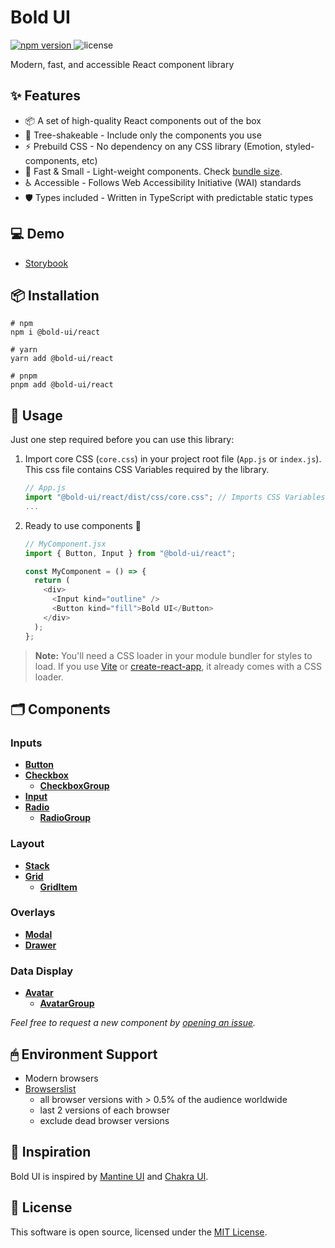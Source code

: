 # Bold UI

<p>
  <a href="https://www.npmjs.com/package/@bold-ui/react">
    <img src="https://img.shields.io/npm/v/@bold-ui/react?style=flat-square" alt="npm version" />
  </a>
  <!-- <a href="https://www.npmjs.com/package/@bold-ui/react">
    <img src="https://img.shields.io/npm/dw/@bold-ui/react?style=flat-square" alt="npm downloads" />
  </a>
  <img src="https://img.shields.io/bundlephobia/minzip/@bold-ui/react?style=flat-square" alt="size" />
  <a href="https://www.jsdelivr.com/package/npm/@bold-ui/react">
    <img src="https://data.jsdelivr.com/v1/package/npm/@bold-ui/react/badge" alt="jsdelivr" />
  </a> -->
  <img src="https://img.shields.io/npm/l/@bold-ui/react?style=flat-square" alt="license" />
</p>

Modern, fast, and accessible React component library

## ✨ Features

- 📦 A set of high-quality React components out of the box
- 🌲 Tree-shakeable - Include only the components you use
- ⚡ Prebuild CSS - No dependency on any CSS library (Emotion, styled-components, etc)
- 🚀 Fast & Small - Light-weight components. Check [bundle size](https://bundlephobia.com/package/@bold-ui/react).
- ♿ Accessible - Follows Web Accessibility Initiative (WAI) standards
- 🛡️ Types included - Written in TypeScript with predictable static types

## 💻 Demo

- [Storybook](https://main--64797a8b450504bdbcae2912.chromatic.com)

## 📦 Installation

```
# npm
npm i @bold-ui/react

# yarn
yarn add @bold-ui/react

# pnpm
pnpm add @bold-ui/react
```

## 🔨 Usage

Just one step required before you can use this library:

1. Import core CSS (`core.css`) in your project root file (`App.js` or `index.js`). This css file contains CSS Variables required by the library.

   ```javascript
   // App.js
   import "@bold-ui/react/dist/css/core.css"; // Imports CSS Variables required by the library
   ...
   ```

1. Ready to use components 🎉

   ```javascript
   // MyComponent.jsx
   import { Button, Input } from "@bold-ui/react";

   const MyComponent = () => {
     return (
       <div>
         <Input kind="outline" />
         <Button kind="fill">Bold UI</Button>
       </div>
     );
   };
   ```

> **Note:** You'll need a CSS loader in your module bundler for styles to load. If you use [Vite](https://vitejs.dev/guide/features.html#css) or [create-react-app](https://create-react-app.dev/), it already comes with a CSS loader.

## 🗂 Components

### Inputs

- [**Button**](https://github.com/PawanKolhe/bold-ui/blob/main/packages/react/src/components/Button/Button.types.ts)
- [**Checkbox**](https://github.com/PawanKolhe/bold-ui/blob/main/packages/react/src/components/Checkbox/Checkbox.types.ts)
  - [**CheckboxGroup**](https://github.com/PawanKolhe/bold-ui/blob/main/packages/react/src/components/Checkbox/CheckboxGroup/CheckboxGroup.types.ts)
- [**Input**](https://github.com/PawanKolhe/bold-ui/blob/main/packages/react/src/components/Input/Input.types.ts)
- [**Radio**](https://github.com/PawanKolhe/bold-ui/blob/main/packages/react/src/components/Radio/Radio.types.ts)
  - [**RadioGroup**](https://github.com/PawanKolhe/bold-ui/blob/main/packages/react/src/components/Radio/RadioGroup/RadioGroup.types.ts)

### Layout

- [**Stack**](https://github.com/PawanKolhe/bold-ui/blob/main/packages/react/src/components/Stack/Stack.types.ts)
- [**Grid**](https://github.com/PawanKolhe/bold-ui/blob/main/packages/react/src/components/Grid/Grid.types.ts)
  - [**GridItem**](https://github.com/PawanKolhe/bold-ui/blob/main/packages/react/src/components/Grid/GridItem.types.ts)

### Overlays

- [**Modal**](https://github.com/PawanKolhe/bold-ui/blob/main/packages/react/src/components/Modal/Modal.types.ts)
- [**Drawer**](https://github.com/PawanKolhe/bold-ui/blob/main/packages/react/src/components/Drawer/Drawer.types.ts)

### Data Display

- [**Avatar**](https://github.com/PawanKolhe/bold-ui/blob/main/packages/react/src/components/Avatar/Avatar.types.ts)
  - [**AvatarGroup**](https://github.com/PawanKolhe/bold-ui/blob/main/packages/react/src/components/Avatar/AvatarGroup.types.ts)

_Feel free to request a new component by [opening an issue](https://github.com/PawanKolhe/bold-ui/issues)._

## 🖱 Environment Support

- Modern browsers
- [Browserslist](https://browsersl.ist/#q=defaults)
  - all browser versions with > 0.5% of the audience worldwide
  - last 2 versions of each browser
  - exclude dead browser versions

## 💙 Inspiration

Bold UI is inspired by [Mantine UI](https://mantine.dev/) and [Chakra UI](https://chakra-ui.com/).

## 📜 License

This software is open source, licensed under the [MIT License](https://github.com/PawanKolhe/bold-ui/blob/main/LICENSE).
